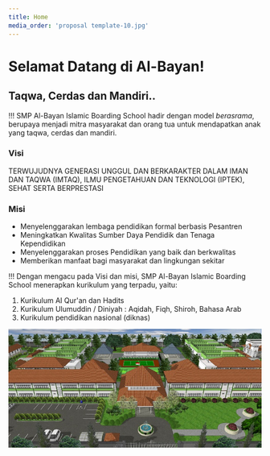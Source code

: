 ```yaml
---
title: Home
media_order: 'proposal template-10.jpg'
---
```


# Selamat Datang di Al-Bayan!
## Taqwa, Cerdas dan Mandiri..

!!! SMP Al-Bayan Islamic Boarding School hadir dengan model _berasrama_, berupaya menjadi mitra masyarakat dan orang tua untuk mendapatkan anak yang taqwa, cerdas dan mandiri. 

### Visi

TERWUJUDNYA GENERASI UNGGUL DAN BERKARAKTER DALAM IMAN DAN TAQWA (IMTAQ), ILMU PENGETAHUAN DAN TEKNOLOGI (IPTEK), SEHAT SERTA BERPRESTASI


### Misi

* Menyelenggarakan lembaga pendidikan formal berbasis Pesantren
* Meningkatkan Kwalitas Sumber Daya Pendidik dan Tenaga Kependidikan
* Menyelenggarakan proses Pendidikan yang baik dan berkwalitas
* Memberikan manfaat bagi masyarakat dan lingkungan sekitar

!!! Dengan mengacu pada Visi dan misi, SMP Al-Bayan Islamic Boarding School menerapkan kurikulum yang terpadu, yaitu:

1. Kurikulum AI Qur'an dan Hadits
2. Kurikulum Ulumuddin / Diniyah : Aqidah, Fiqh, Shiroh, Bahasa Arab
3. Kurikulum pendidikan nasional (diknas)

![sekolah](proposal%20template-10.jpg)